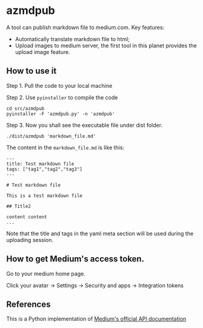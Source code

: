 # azmdpub

A tool can publish markdown file to medium.com. Key features:

* Automatically translate markdown file to html;
* Upload images to medium server, the first tool in this planet provides the upload image feature.

## How to use it

Step 1. Pull the code to your local machine

Step 2. Use `pyinstaller` to compile the code

```
cd src/azmdpub
pyinstaller -F 'azmdpub.py' -n 'azmdpub'
```

Step 3. Now you shall see the executable file under dist folder. 

```
./dist/azmdpub 'markdown_file.md'
```

The content in the `markdown_file.md` is like this:

```
---
title: Test markdown file
tags: ["tag1","tag2","tag3"]
---

# Test markdown file

This is a test markdown file

## Title2 

content content 
...

```

Note that the title and tags in the yaml meta section will be used during the uploading session.

## How to get Medium's access token. 

Go to your medium home page. 

Click your avatar -> Settings -> Security and apps -> Integration tokens

## References

This is a Python implementation of [Medium's official API documentation](https://github.com/Medium/medium-api-docs)